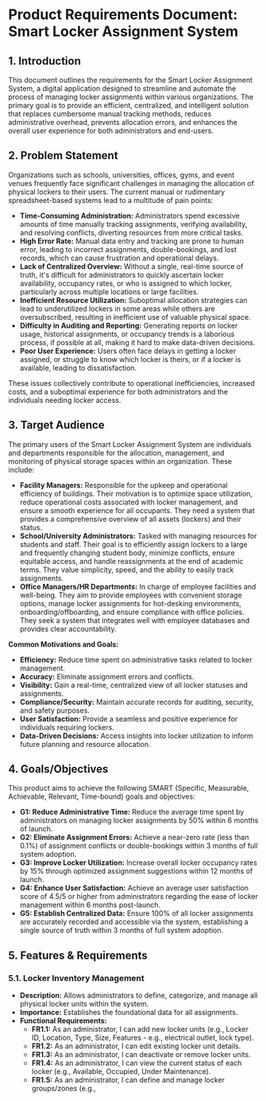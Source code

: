 # Product Requirements Document: Smart Locker Assignment System

## 1. Introduction

This document outlines the requirements for the Smart Locker Assignment System, a digital application designed to streamline and automate the process of managing locker assignments within various organizations. The primary goal is to provide an efficient, centralized, and intelligent solution that replaces cumbersome manual tracking methods, reduces administrative overhead, prevents allocation errors, and enhances the overall user experience for both administrators and end-users.

## 2. Problem Statement

Organizations such as schools, universities, offices, gyms, and event venues frequently face significant challenges in managing the allocation of physical lockers to their users. The current manual or rudimentary spreadsheet-based systems lead to a multitude of pain points:

*   **Time-Consuming Administration:** Administrators spend excessive amounts of time manually tracking assignments, verifying availability, and resolving conflicts, diverting resources from more critical tasks.
*   **High Error Rate:** Manual data entry and tracking are prone to human error, leading to incorrect assignments, double-bookings, and lost records, which can cause frustration and operational delays.
*   **Lack of Centralized Overview:** Without a single, real-time source of truth, it's difficult for administrators to quickly ascertain locker availability, occupancy rates, or who is assigned to which locker, particularly across multiple locations or large facilities.
*   **Inefficient Resource Utilization:** Suboptimal allocation strategies can lead to underutilized lockers in some areas while others are oversubscribed, resulting in inefficient use of valuable physical space.
*   **Difficulty in Auditing and Reporting:** Generating reports on locker usage, historical assignments, or occupancy trends is a laborious process, if possible at all, making it hard to make data-driven decisions.
*   **Poor User Experience:** Users often face delays in getting a locker assigned, or struggle to know which locker is theirs, or if a locker is available, leading to dissatisfaction.

These issues collectively contribute to operational inefficiencies, increased costs, and a suboptimal experience for both administrators and the individuals needing locker access.

## 3. Target Audience

The primary users of the Smart Locker Assignment System are individuals and departments responsible for the allocation, management, and monitoring of physical storage spaces within an organization. These include:

*   **Facility Managers:** Responsible for the upkeep and operational efficiency of buildings. Their motivation is to optimize space utilization, reduce operational costs associated with locker management, and ensure a smooth experience for all occupants. They need a system that provides a comprehensive overview of all assets (lockers) and their status.
*   **School/University Administrators:** Tasked with managing resources for students and staff. Their goal is to efficiently assign lockers to a large and frequently changing student body, minimize conflicts, ensure equitable access, and handle reassignments at the end of academic terms. They value simplicity, speed, and the ability to easily track assignments.
*   **Office Managers/HR Departments:** In charge of employee facilities and well-being. They aim to provide employees with convenient storage options, manage locker assignments for hot-desking environments, onboarding/offboarding, and ensure compliance with office policies. They seek a system that integrates well with employee databases and provides clear accountability.

**Common Motivations and Goals:**
*   **Efficiency:** Reduce time spent on administrative tasks related to locker management.
*   **Accuracy:** Eliminate assignment errors and conflicts.
*   **Visibility:** Gain a real-time, centralized view of all locker statuses and assignments.
*   **Compliance/Security:** Maintain accurate records for auditing, security, and safety purposes.
*   **User Satisfaction:** Provide a seamless and positive experience for individuals requiring lockers.
*   **Data-Driven Decisions:** Access insights into locker utilization to inform future planning and resource allocation.

## 4. Goals/Objectives

This product aims to achieve the following SMART (Specific, Measurable, Achievable, Relevant, Time-bound) goals and objectives:

*   **G1: Reduce Administrative Time:** Reduce the average time spent by administrators on managing locker assignments by 50% within 6 months of launch.
*   **G2: Eliminate Assignment Errors:** Achieve a near-zero rate (less than 0.1%) of assignment conflicts or double-bookings within 3 months of full system adoption.
*   **G3: Improve Locker Utilization:** Increase overall locker occupancy rates by 15% through optimized assignment suggestions within 12 months of launch.
*   **G4: Enhance User Satisfaction:** Achieve an average user satisfaction score of 4.5/5 or higher from administrators regarding the ease of locker management within 6 months post-launch.
*   **G5: Establish Centralized Data:** Ensure 100% of all locker assignments are accurately recorded and accessible via the system, establishing a single source of truth within 3 months of full system adoption.

## 5. Features & Requirements

### 5.1. Locker Inventory Management
*   **Description:** Allows administrators to define, categorize, and manage all physical locker units within the system.
*   **Importance:** Establishes the foundational data for all assignments.
*   **Functional Requirements:**
    *   **FR1.1:** As an administrator, I can add new locker units (e.g., Locker ID, Location, Type, Size, Features - e.g., electrical outlet, lock type).
    *   **FR1.2:** As an administrator, I can edit existing locker unit details.
    *   **FR1.3:** As an administrator, I can deactivate or remove locker units.
    *   **FR1.4:** As an administrator, I can view the current status of each locker (e.g., Available, Occupied, Under Maintenance).
    *   **FR1.5:** As an administrator, I can define and manage locker groups/zones (e.g., 